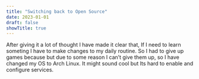 ```yaml
---
title: "Switching back to Open Source"
date: 2023-01-01
draft: false
showTitle: true
---
```

After giving it a lot of thought I have made it clear that, If I need to learn someting I have to make changes to my daily routine. So I had to give up games because but due to some reason I can’t give them up, so I have changed my OS to Arch Linux. It might sound cool but Its hard to enable and configure services.
